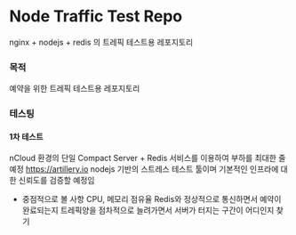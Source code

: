 # Node Traffic Test Repo
nginx + nodejs + redis 의 트레픽 테스트용 레포지토리

### 목적
예약을 위한 트레픽 테스트용 레포지토리

### 테스팅

#### 1차 테스트
nCloud 환경의 단일 Compact Server + Redis 서비스를 이용하여 부하를 최대한 줄 예정
https://artillery.io nodejs 기반의 스트레스 테스트 툴이며 기본적인 인프라에 대한 신뢰도를 검증할 예정임

- 중점적으로 볼 사항
CPU, 메모리 점유율
Redis와 정상적으로 통신하면서 예약이 완료되는지
트레픽양을 점차적으로 늘려가면서 서버가 터지는 구간이 어디인지 찾기

